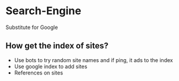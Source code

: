 # Search-Engine
Substitute for Google

## How get the index of sites?
- Use bots to try random site names and if ping, it ads to the index
- Use google index to add sites
- References on sites
